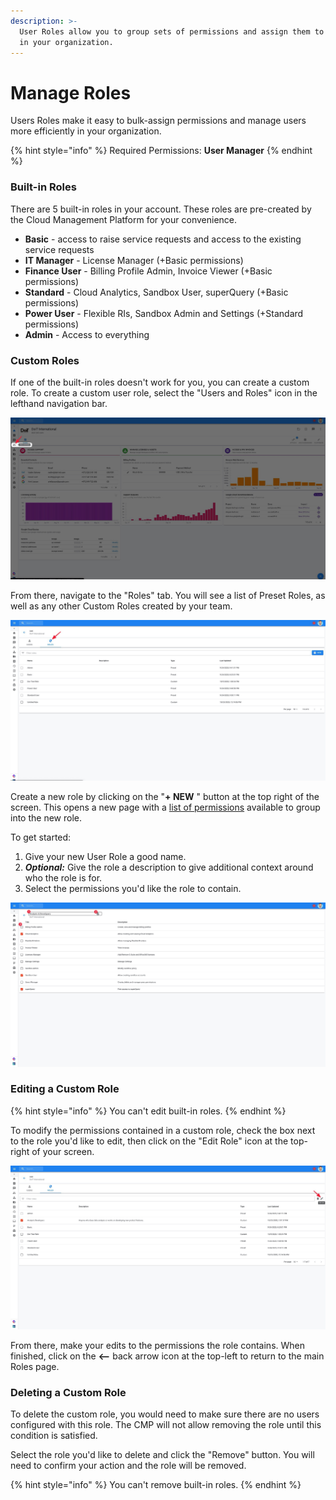 ```yaml
---
description: >-
  User Roles allow you to group sets of permissions and assign them to the users
  in your organization.
---
```


# Manage Roles

Users Roles make it easy to bulk-assign permissions and manage users more efficiently in your organization. 

{% hint style="info" %}
Required Permissions: **User Manager**
{% endhint %}

### Built-in Roles

There are 5 built-in roles in your account. These roles are pre-created by the Cloud Management Platform for your convenience. 

* **Basic** - access to raise service requests and access to the existing service requests
* **IT Manager** -  License Manager \(+Basic permissions\)
* **Finance User** - Billing Profile Admin, Invoice Viewer \(+Basic permissions\)
* **Standard** - Cloud Analytics, Sandbox User, superQuery \(+Basic permissions\)
* **Power User** - Flexible RIs, Sandbox Admin and Settings \(+Standard permissions\)
* **Admin** - Access to everything

### Custom Roles

If one of the built-in roles doesn't work for you, you can create a custom role. To create a custom user role, select the "Users and Roles" icon in the lefthand navigation bar.

![](../.gitbook/assets/usersandroles.jpg)

From there, navigate to the "Roles" tab. You will see a list of Preset Roles, as well as any other Custom Roles created by your team.

![](../.gitbook/assets/rolestab.jpg)

Create a new role by clicking on the "**+ NEW** " button at the top right of the screen. This opens a new page with a [list of permissions](user-permissions-explained.md) available to group into the new role.

To get started:

1. Give your new User Role a good name.
2. _**Optional:**_ Give the role a description to give additional context around who the role is for.
3. Select the permissions you'd like the role to contain.

![](../.gitbook/assets/createrole.jpg)

### Editing a Custom Role

{% hint style="info" %}
You can't edit built-in roles.
{% endhint %}

To modify the permissions contained in a custom role, check the box next to the role you'd like to edit, then click on the "Edit Role" icon at the top-right of your screen.

![](../.gitbook/assets/editrole.jpg)

From there, make your edits to the permissions the role contains. When finished, click on the **&lt;--** back arrow icon at the top-left to return to the main Roles page.

### Deleting a Custom Role

To delete the custom role, you would need to make sure there are no users configured with this role. The CMP will not allow removing the role until this condition is satisfied. 

Select the role you'd like to delete and click the "Remove" button. You will need to confirm your action and the role will be removed.

{% hint style="info" %}
You can't remove built-in roles.
{% endhint %}

